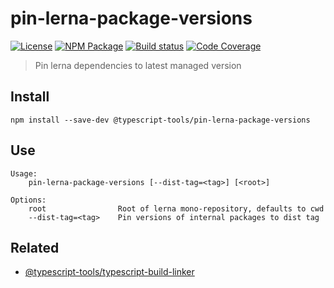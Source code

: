 # pin-lerna-package-versions
[![License][]](https://opensource.org/licenses/ISC)
[![NPM Package][]](https://npmjs.org/package/@typescript-tools/pin-lerna-package-versions)
[![Build status][]](https://travis-ci.org/typescript-tools/pin-lerna-package-versions)
[![Code Coverage][]](https://codecov.io/gh/typescript-tools/pin-lerna-package-versions)

[License]: https://img.shields.io/badge/License-ISC-blue.svg
[NPM Package]: https://img.shields.io/npm/v/@typescript-tools/pin-lerna-package-versions.svg
[Build status]: https://travis-ci.org/typescript-tools/pin-lerna-package-versions.svg?branch=master
[Code Coverage]: https://codecov.io/gh/typescript-tools/pin-lerna-package-versions/branch/master/graph/badge.svg

> Pin lerna dependencies to latest managed version

## Install

``` shell
npm install --save-dev @typescript-tools/pin-lerna-package-versions
```

## Use

``` shell
Usage:
    pin-lerna-package-versions [--dist-tag=<tag>] [<root>]

Options:
    root                Root of lerna mono-repository, defaults to cwd
    --dist-tag=<tag>    Pin versions of internal packages to dist tag
```

## Related

- [@typescript-tools/typescript-build-linker](https://github.com/typescript-tools/typescript-build-linker)
